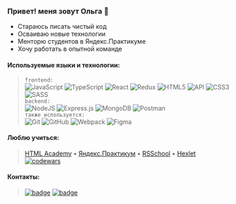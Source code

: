 ### Привет! меня зовут Ольга 🎨

- Стараюсь писать чистый код
- Осваиваю новые технологии
- Менторю студентов в Яндекс.Практикуме
- Хочу работать в опытной команде

#### Используемые языки и технологии:
> `frontend:`  
![JavaScript](https://img.shields.io/badge/javascript-%23323330.svg?style=for-the-badge&logo=javascript&logoColor=%23F7DF1E)
![TypeScript](https://img.shields.io/badge/typescript-%23007ACC.svg?style=for-the-badge&logo=typescript&logoColor=white)
![React](https://img.shields.io/badge/react-%2320232a.svg?style=for-the-badge&logo=react&logoColor=%2361DAFB)
![Redux](https://img.shields.io/badge/redux-764ABC.svg?style=for-the-badge&logo=redux&logoColor=white)
![HTML5](https://img.shields.io/badge/html5-%23E34F26.svg?style=for-the-badge&logo=html5&logoColor=white)
![API](https://img.shields.io/badge/-BEM%20-%2320238a?style=for-the-badge)
![CSS3](https://img.shields.io/badge/css3-%231572B6.svg?style=for-the-badge&logo=css3&logoColor=white)
![SASS](https://img.shields.io/badge/sass-hotpink.svg?style=for-the-badge&logo=sass&logoColor=white)  
> `backend:`  
![NodeJS](https://img.shields.io/badge/node.js-6DA55F?style=for-the-badge&logo=node.js&logoColor=white)
![Express.js](https://img.shields.io/badge/express.js-%23404d59.svg?style=for-the-badge&logo=express&logoColor=%2361DAFB)
![MongoDB](https://img.shields.io/badge/MongoDB-%234ea94b.svg?style=for-the-badge&logo=mongodb&logoColor=white)
![Postman](https://img.shields.io/badge/Postman-FF6C37?style=for-the-badge&logo=postman&logoColor=white)  
> `также используется:`  
![Git](https://img.shields.io/badge/git-%23F05033.svg?style=for-the-badge&logo=git&logoColor=white)
![GitHub](https://img.shields.io/badge/github-%23121011.svg?style=for-the-badge&logo=github&logoColor=white)
![Webpack](https://img.shields.io/badge/webpack-%238DD6F9.svg?style=for-the-badge&logo=webpack&logoColor=black)
![Figma](https://img.shields.io/badge/figma-purple.svg?style=for-the-badge&logo=figma&logoColor=white)  

#### Люблю учиться:
> [HTML Academy](https://htmlacademy.ru/profile/olala) &bullet;
[Яндекс.Практикум](https://disk.yandex.ru/i/wJ4JctJd6cCmiA) &bullet;
[RSSchool](https://app.rs.school/certificate/uaz94h5s) &bullet;
[Hexlet](https://ru.hexlet.io/u/trolya)  
<a href="https://www.codewars.com/users/olgalatkina"><img alt="codewars" src="https://www.codewars.com/users/olgalatkina/badges/small"></a>

#### Контакты:  
> [![badge](https://img.shields.io/badge/olga.latkina@gmail.com-Gmail-darkred)](mailto:olga.latkina@gmail.com) [![badge](https://img.shields.io/badge/@tr0lya-Telegram-2CA5E0)](https://t.me/tr0lya)  


<!--
**olgalatkina/olgalatkina** is a ✨ _special_ ✨ repository because its `README.md` (this file) appears on your GitHub profile.

#### Статистика:
(e.g. dark, radical, merko, gruvbox, tokyonight, onedark, cobalt, synthwave, highcontrast, dracula)
![languages](https://github-readme-stats.vercel.app/api/top-langs/?username=olgalatkina&layout=compact&theme=react)
[![GitHub Streak](https://github-readme-streak-stats.herokuapp.com/?user=olgalatkina&theme=merko)](https://git.io/streak-stats)

[![Telegram](https://img.shields.io/badge/-Telegram-141130?style=plastic&logo=Telegram)](https://t.me/tr0lya) 
[![Email](https://img.shields.io/badge/-Email-005FF9?style=plastic&logo=Mail.Ru)](mailto:olga.latkina@gmail.com) 
Here are some ideas to get you started:

- 🔭 I’m currently working on ...
- 🌱 I’m currently learning ...
- 👯 I’m looking to collaborate on ...
- 🤔 I’m looking for help with ...
- 💬 Ask me about ...
- 📫 How to reach me: ...
- 😄 Pronouns: ...
- ⚡ Fun fact: ...
-->
